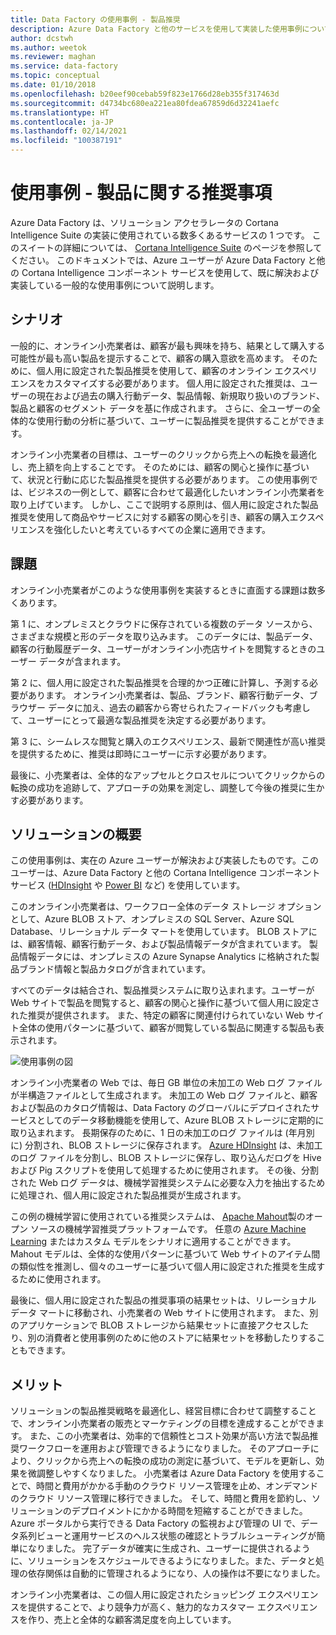 ```yaml
---
title: Data Factory の使用事例 - 製品推奨
description: Azure Data Factory と他のサービスを使用して実装した使用事例について説明します。
author: dcstwh
ms.author: weetok
ms.reviewer: maghan
ms.service: data-factory
ms.topic: conceptual
ms.date: 01/10/2018
ms.openlocfilehash: b20eef90cebab59f823e1766d28eb355f317463d
ms.sourcegitcommit: d4734bc680ea221ea80fdea67859d6d32241aefc
ms.translationtype: HT
ms.contentlocale: ja-JP
ms.lasthandoff: 02/14/2021
ms.locfileid: "100387191"
---
```

# <a name="use-case---product-recommendations"></a>使用事例 - 製品に関する推奨事項
Azure Data Factory は、ソリューション アクセラレータの Cortana Intelligence Suite の実装に使用されている数多くあるサービスの 1 つです。  このスイートの詳細については、 [Cortana Intelligence Suite](https://www.microsoft.com/cortanaanalytics) のページを参照してください。 このドキュメントでは、Azure ユーザーが Azure Data Factory と他の Cortana Intelligence コンポーネント サービスを使用して、既に解決および実装している一般的な使用事例について説明します。

## <a name="scenario"></a>シナリオ
一般的に、オンライン小売業者は、顧客が最も興味を持ち、結果として購入する可能性が最も高い製品を提示することで、顧客の購入意欲を高めます。 そのために、個人用に設定された製品推奨を使用して、顧客のオンライン エクスペリエンスをカスタマイズする必要があります。 個人用に設定された推奨は、ユーザーの現在および過去の購入行動データ、製品情報、新規取り扱いのブランド、製品と顧客のセグメント データを基に作成されます。  さらに、全ユーザーの全体的な使用行動の分析に基づいて、ユーザーに製品推奨を提供することができます。

オンライン小売業者の目標は、ユーザーのクリックから売上への転換を最適化し、売上額を向上することです。  そのためには、顧客の関心と操作に基づいて、状況と行動に応じた製品推奨を提供する必要があります。 この使用事例では、ビジネスの一例として、顧客に合わせて最適化したいオンライン小売業者を取り上げています。 しかし、ここで説明する原則は、個人用に設定された製品推奨を使用して商品やサービスに対する顧客の関心を引き、顧客の購入エクスペリエンスを強化したいと考えているすべての企業に適用できます。

## <a name="challenges"></a>課題
オンライン小売業者がこのような使用事例を実装するときに直面する課題は数多くあります。 

第 1 に、オンプレミスとクラウドに保存されている複数のデータ ソースから、さまざまな規模と形のデータを取り込みます。 このデータには、製品データ、顧客の行動履歴データ、ユーザーがオンライン小売店サイトを閲覧するときのユーザー データが含まれます。 

第 2 に、個人用に設定された製品推奨を合理的かつ正確に計算し、予測する必要があります。 オンライン小売業者は、製品、ブランド、顧客行動データ、ブラウザー データに加え、過去の顧客から寄せられたフィードバックも考慮して、ユーザーにとって最適な製品推奨を決定する必要があります。 

第 3 に、シームレスな閲覧と購入のエクスペリエンス、最新で関連性が高い推奨を提供するために、推奨は即時にユーザーに示す必要があります。 

最後に、小売業者は、全体的なアップセルとクロスセルについてクリックからの転換の成功を追跡して、アプローチの効果を測定し、調整して今後の推奨に生かす必要があります。

## <a name="solution-overview"></a>ソリューションの概要
この使用事例は、実在の Azure ユーザーが解決および実装したものです。このユーザーは、Azure Data Factory と他の Cortana Intelligence コンポーネント サービス ([HDInsight](https://azure.microsoft.com/services/hdinsight/) や [Power BI](https://powerbi.microsoft.com/) など) を使用しています。

このオンライン小売業者は、ワークフロー全体のデータ ストレージ オプションとして、Azure BLOB ストア、オンプレミスの SQL Server、Azure SQL Database、リレーショナル データ マートを使用しています。  BLOB ストアには、顧客情報、顧客行動データ、および製品情報データが含まれています。 製品情報データには、オンプレミスの Azure Synapse Analytics に格納された製品ブランド情報と製品カタログが含まれています。 

すべてのデータは結合され、製品推奨システムに取り込まれます。ユーザーが Web サイトで製品を閲覧すると、顧客の関心と操作に基づいて個人用に設定された推奨が提供されます。 また、特定の顧客に関連付けられていない Web サイト全体の使用パターンに基づいて、顧客が閲覧している製品に関連する製品も表示されます。

![使用事例の図](./media/data-factory-product-reco-usecase/diagram-1.png)

オンライン小売業者の Web では、毎日 GB 単位の未加工の Web ログ ファイルが半構造ファイルとして生成されます。 未加工の Web ログ ファイルと、顧客および製品のカタログ情報は、Data Factory のグローバルにデプロイされたサービスとしてのデータ移動機能を使用して、Azure BLOB ストレージに定期的に取り込まれます。 長期保存のために、1 日の未加工のログ ファイルは (年月別に) 分割され、BLOB ストレージに保存されます。  [Azure HDInsight](https://azure.microsoft.com/services/hdinsight/) は、未加工のログ ファイルを分割し、BLOB ストレージに保存し、取り込んだログを Hive および Pig スクリプトを使用して処理するために使用されます。 その後、分割された Web ログ データは、機械学習推奨システムに必要な入力を抽出するために処理され、個人用に設定された製品推奨が生成されます。

この例の機械学習に使用されている推奨システムは、 [Apache Mahout](https://mahout.apache.org/)製のオープン ソースの機械学習推奨プラットフォームです。  任意の [Azure Machine Learning](https://azure.microsoft.com/services/machine-learning/) またはカスタム モデルをシナリオに適用することができます。  Mahout モデルは、全体的な使用パターンに基づいて Web サイトのアイテム間の類似性を推測し、個々のユーザーに基づいて個人用に設定された推奨を生成するために使用されます。

最後に、個人用に設定された製品の推奨事項の結果セットは、リレーショナル データ マートに移動され、小売業者の Web サイトに使用されます。  また、別のアプリケーションで BLOB ストレージから結果セットに直接アクセスしたり、別の消費者と使用事例のために他のストアに結果セットを移動したりすることもできます。

## <a name="benefits"></a>メリット
ソリューションの製品推奨戦略を最適化し、経営目標に合わせて調整することで、オンライン小売業者の販売とマーケティングの目標を達成することができます。 また、この小売業者は、効率的で信頼性とコスト効果が高い方法で製品推奨ワークフローを運用および管理できるようになりました。 そのアプローチにより、クリックから売上への転換の成功の測定に基づいて、モデルを更新し、効果を微調整しやすくなりました。 小売業者は Azure Data Factory を使用することで、時間と費用がかかる手動のクラウド リソース管理を止め、オンデマンドのクラウド リソース管理に移行できました。 そして、時間と費用を節約し、ソリューションのデプロイメントにかかる時間を短縮することができました。 Azure ポータルから実行できる Data Factory の監視および管理の UI で、データ系列ビューと運用サービスのヘルス状態の確認とトラブルシューティングが簡単になりました。 完了データが確実に生成され、ユーザーに提供されるように、ソリューションをスケジュールできるようになりました。また、データと処理の依存関係は自動的に管理されるようになり、人の操作は不要になりました。

オンライン小売業者は、この個人用に設定されたショッピング エクスペリエンスを提供することで、より競争力が高く、魅力的なカスタマー エクスペリエンスを作り、売上と全体的な顧客満足度を向上しています。

